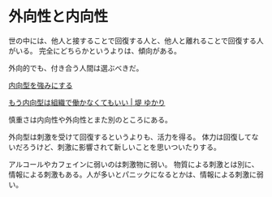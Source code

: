 # 外向性と内向性

世の中には、他人と接することで回復する人と、他人と離れることで回復する人がいる。
完全にどちらかというよりは、傾向がある。

外向的でも、付き合う人間は選ぶべきだ。

[内向型を強みにする](https://www.amazon.co.jp/dp/B00DEEK1EY)

[もう内向型は組織で働かなくてもいい | 堤 ゆかり](https://www.amazon.co.jp/dp/B085D9KFYT)

慎重さは内向性や外向性とまた別のところにある。

外向型は刺激を受けて回復するというよりも、活力を得る。
体力は回復してないだろうけど、刺激に影響されて新しいことを思いついたりする。

アルコールやカフェインに弱いのは刺激物に弱い。
物質による刺激とは別に、情報による刺激もある。人が多いとパニックになるとかは、情報による刺激に弱い。
